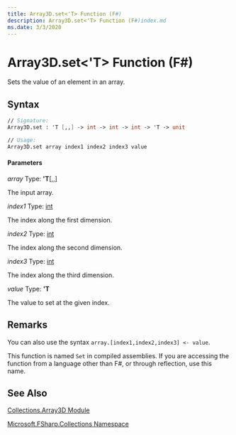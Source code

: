 ```yaml
---
title: Array3D.set<'T> Function (F#)
description: Array3D.set<'T> Function (F#)index.md
ms.date: 3/3/2020
---
```


# Array3D.set<'T> Function (F#)

Sets the value of an element in an array.

## Syntax

```fsharp
// Signature:
Array3D.set : 'T [,,] -> int -> int -> int -> 'T -> unit

// Usage:
Array3D.set array index1 index2 index3 value
```

#### Parameters
*array*
Type: **'T**[[,,]](https://msdn.microsoft.com/library/b4e5b35b-dc83-4b50-94aa-85fcf3ccb2b0)


The input array.


*index1*
Type: [int](https://msdn.microsoft.com/library/025d5455-3622-4ea5-9573-3ecbd4ee1375)


The index along the first dimension.


*index2*
Type: [int](https://msdn.microsoft.com/library/025d5455-3622-4ea5-9573-3ecbd4ee1375)


The index along the second dimension.


*index3*
Type: [int](https://msdn.microsoft.com/library/025d5455-3622-4ea5-9573-3ecbd4ee1375)


The index along the third dimension.


*value*
Type: **'T**


The value to set at the given index.

## Remarks
You can also use the syntax `array.[index1,index2,index3] <- value`.

This function is named `Set` in compiled assemblies. If you are accessing the function from a language other than F#, or through reflection, use this name.

## See Also
[Collections.Array3D Module](index.md)

[Microsoft.FSharp.Collections Namespace](Microsoft.FSharp.Collections-Namespace.md)